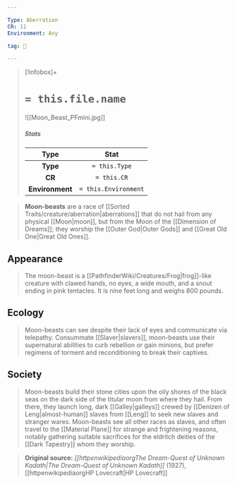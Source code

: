```yaml
---

Type: Aberration
CR: 11
Environment: Any

tag: 👹

---
```


> [!infobox]+
> #  `= this.file.name`
> ![[Moon_Beast_PFmini.jpg]]
> ##### Stats
> Type | Stat |
> :---:|:---:|
> **Type** | `= this.Type` |
> **CR** | `= this.CR` |
> **Environment** | `= this.Environment` |



> **Moon-beasts** are a race of [[Sorted Traits/creature/aberration|aberrations]] that do not hail from any physical [[Moon|moon]], but from the Moon of the [[Dimension of Dreams]]; they worship the [[Outer God|Outer Gods]] and [[Great Old One|Great Old Ones]].



## Appearance

> The moon-beast is a [[PathfinderWiki/Creatures/Frog|frog]]-like creature with clawed hands, no eyes, a wide mouth, and a snout ending in pink tentacles. It is nine feet long and weighs 800 pounds.


## Ecology

> Moon-beasts can see despite their lack of eyes and communicate via telepathy. Consummate [[Slaver|slavers]], moon-beasts use their supernatural abilities to curb rebellion or gain minions, but prefer regimens of torment and reconditioning to break their captives.


## Society

> Moon-beasts build their stone cities upon the oily shores of the black seas on the dark side of the titular moon from where they hail. From there, they launch long, dark [[Galley|galleys]] crewed by [[Denizen of Leng|almost-human]] slaves from [[Leng]] to seek new slaves and stranger wares. Moon-beasts see all other races as slaves, and often travel to the [[Material Plane]] for strange and frightening reasons, notably gathering suitable sacrifices for the eldritch deities of the [[Dark Tapestry]] whom they worship.


> **Original source:** *[[httpenwikipediaorgThe Dream-Quest of Unknown Kadath|The Dream-Quest of Unknown Kadath]]* (1927), [[httpenwikipediaorgHP Lovecraft|HP Lovecraft]]






